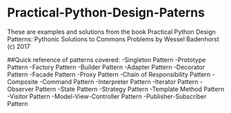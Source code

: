 # Practical-Python-Design-Paterns

These are examples and solutions from the book Practical Python Design Patterns: Pythonic Solutions to Commons Problems by Wessel Badenhorst (c) 2017

##Quick reference of patterns covered:
-Singleton Pattern
-Prototype Pattern
-Factory Pattern
-Builder Pattern
-Adapter Pattern
-Decorator Pattern
-Facade Pattern
-Proxy Pattern
-Chain of Responsibility Pattern
-Composite
-Command Pattern
-Interpreter Pattern
-Iterator Pattern
-Observer Pattern
-State Pattern
-Strategy Pattern
-Template Method Pattern
-Visitor Pattern
-Model-View-Controller Pattern
-Publisher-Subscriber Pattern